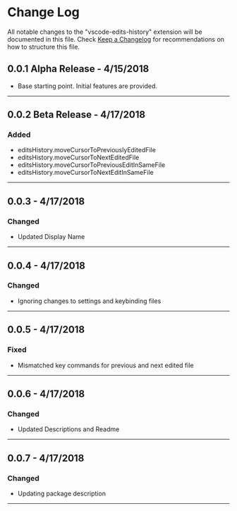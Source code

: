 # Change Log
All notable changes to the "vscode-edits-history" extension will be documented in this file.
Check [Keep a Changelog](http://keepachangelog.com/) for recommendations on how to structure this file.

## 0.0.1 Alpha Release - 4/15/2018

- Base starting point. Initial features are provided.

-----------------------------------------------------------------------------------------------------------

## 0.0.2 Beta Release - 4/17/2018

### Added
- editsHistory.moveCursorToPreviouslyEditedFile
- editsHistory.moveCursorToNextEditedFile
- editsHistory.moveCursorToPreviousEditInSameFile
- editsHistory.moveCursorToNextEditInSameFile

-----------------------------------------------------------------------------------------------------------
## 0.0.3 - 4/17/2018

### Changed
- Updated Display Name

-----------------------------------------------------------------------------------------------------------
## 0.0.4 - 4/17/2018

### Changed
- Ignoring changes to settings and keybinding files

-----------------------------------------------------------------------------------------------------------
## 0.0.5 - 4/17/2018

### Fixed
- Mismatched key commands for previous and next edited file

-----------------------------------------------------------------------------------------------------------
## 0.0.6 - 4/17/2018

### Changed
- Updated Descriptions and Readme

-----------------------------------------------------------------------------------------------------------
## 0.0.7 - 4/17/2018

### Changed
- Updating package description

-----------------------------------------------------------------------------------------------------------